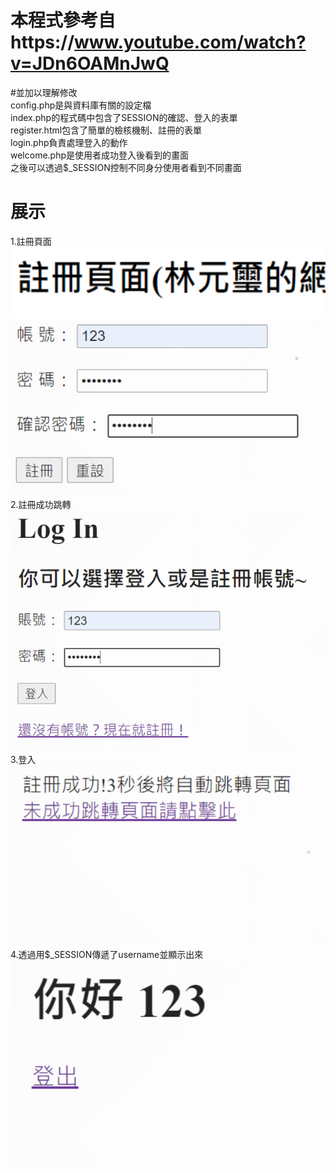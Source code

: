# 本程式參考自https://www.youtube.com/watch?v=JDn6OAMnJwQ  
#並加以理解修改  
config.php是與資料庫有關的設定檔  
index.php的程式碼中包含了SESSION的確認、登入的表單  
register.html包含了簡單的檢核機制、註冊的表單  
login.php負責處理登入的動作  
welcome.php是使用者成功登入後看到的畫面  
之後可以透過$_SESSION控制不同身分使用者看到不同畫面  
# 展示
1.註冊頁面  
![image](https://github.com/yuanxiii/ws111a/blob/main/1.png)  
2.註冊成功跳轉  
![image](https://github.com/yuanxiii/ws111a/blob/main/2.png)  
3.登入  
![image](https://github.com/yuanxiii/ws111a/blob/main/3.png)  
4.透過用$_SESSION傳遞了username並顯示出來  
![image](https://github.com/yuanxiii/ws111a/blob/main/4.png)  
